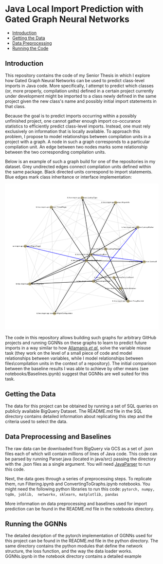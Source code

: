 # Java Local Import Prediction with Gated Graph Neural Networks

- [Introduction](#introduction)
- [Getting the Data](#getting-the-data)
- [Data Preprocessing](#data-preprocessing-and-baselines)
- [Running the Code](#running-the-ggnns)

## Introduction

This repository contains the code of my Senior Thesis in which I explore how
Gated Graph Neural Networks can be used to predict class-level imports in Java 
code. More specifically, I attempt to predict which classes (or, more properly, 
compilation units) defined in a certain project currently under development 
might be imported to a class newly defined in the same project given the new
class's name and possibly initial import statements in that class. 

Because the goal is to predict imports occurring within
a possibly unfinished project, one cannot gather enough import co-occurance 
statistics to efficiently predict class-level imports. Instead, one must rely
exclusively on information that is locally available. To approach this problem,
I propose to model relationships between compilation units in a project with a 
graph. A node in such a graph corresponds to a particular compilation unit. 
An edge between two nodes marks some relationship between the two corresponding 
compilation units. 

Below is an example of such a graph build for one of the repositories in my 
dataset. Grey undirected edges connect compilation units defined within the same 
package. Black directed units correspond to import statements. Blue edges mark 
class inheritance or interface implementation:

![Graph Example](graph_example.png)

The code in this repository allows building such graphs for arbitrary GitHub
projects and running GGNNs on these graphs to learn to predict future imports in
a way similar to how [Allamanis *et al.*](https://arxiv.org/abs/1711.00740) 
solve the variable misuse task (they work on the level of a small piece of code
and model relationships between variables, while I model relationships between
files\compilation units in the context of a repository). The initial comparison 
between the baseline results I was able to achieve by other means 
(see notebooks/Baselines.ipynb) suggest that GGNNs are well suited for this task.


## Getting the Data

The data for this project can be obtained by running a set of SQL queries on 
publicly available BigQuery Dataset. The README.md file in the SQL directory
contains detailed information about replicating this step and the criteria 
used to select the data.

## Data Preprocessing and Baselines

The raw data can be downloaded from BigQuery via GCS as a set of .json files
each of which will contain millions of lines of Java code. This code can be 
parsed by running Parser.java (located in java/src) passing the directory with
the .json files as a single argument. You will need 
[JavaParser](https://javaparser.org/) to run this code. 

Next, the data goes through a series of preprocessing steps. To replicate them,
run Filtering.ipynb and ConvertingToGraphs.ipynb notebooks. You might need the
following python libraries to run this code: `pytorch, numpy, tqdm, joblib, 
networkx, sklearn, matplotlib, pandas`

More information on data preprocessing and baselines used for import prediction
can be found in the README.md file in the notebooks directory.

## Running the GGNNs

The detailed desription of the pytorch implementation of GGNNs used for this
project can be found in the README.md file in the python directory. The same
directory contains the python modules that define the network structure, the
loss function, and the way the data loader works. GGNNs.ipynb in the notebook
directory contains a detailed example